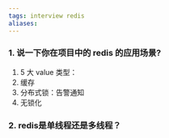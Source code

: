 ```yaml
---
tags: interview redis
aliases: 
---
```

### 1. 说一下你在项目中的 redis 的应用场景?
1. 5 大 value 类型：
2. 缓存
3. 分布式锁：告警通知
4. 无锁化

### 2. redis是单线程还是多线程？
